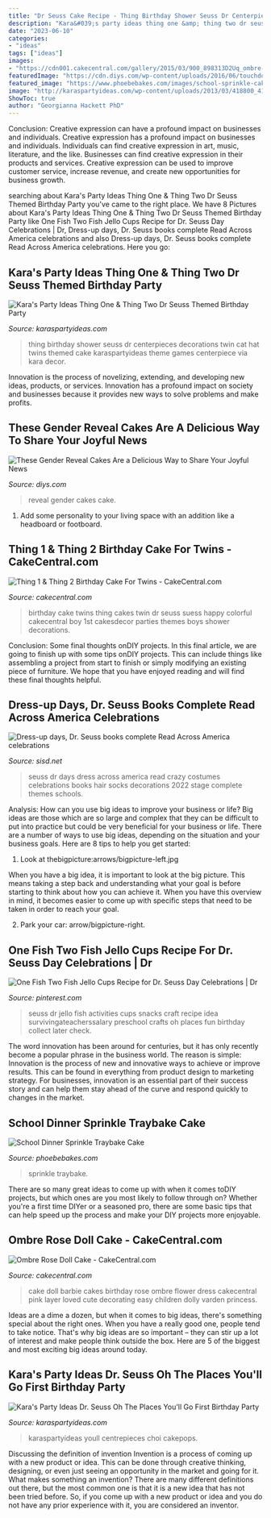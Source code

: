 ```yaml
---
title: "Dr Seuss Cake Recipe - Thing Birthday Shower Seuss Dr Centerpieces Decorations Twin Cat Hat Twins Themed Cake Karaspartyideas Theme Games Centerpiece Via Kara Decor"
description: "Kara&#039;s party ideas thing one &amp; thing two dr seuss themed birthday party"
date: "2023-06-10"
categories:
- "ideas"
tags: ["ideas"]
images:
- "https://cdn001.cakecentral.com/gallery/2015/03/900_898313D2Uq_ombre-rose-doll-cake.jpg"
featuredImage: "https://cdn.diys.com/wp-content/uploads/2016/06/touchdowns-or-tutus-gender-reveal-cake.jpg"
featured_image: "https://www.phoebebakes.com/images/school-sprinkle-cake/school-sprinkle-cake.jpg"
image: "http://karaspartyideas.com/wp-content/uploads/2013/03/418800_419668451457187_926278082_n_600x900.jpg"
ShowToc: true
author: "Georgianna Hackett PhD"
---
```



Conclusion: Creative expression can have a profound impact on businesses and individuals.
Creative expression has a profound impact on businesses and individuals. Individuals can find creative expression in art, music, literature, and the like. Businesses can find creative expression in their products and services. Creative expression can be used to improve customer service, increase revenue, and create new opportunities for business growth.

	

		
searching about Kara&#039;s Party Ideas Thing One &amp; Thing Two Dr Seuss Themed Birthday Party you've came to the right place. We have 8 Pictures about Kara&#039;s Party Ideas Thing One &amp; Thing Two Dr Seuss Themed Birthday Party like One Fish Two Fish Jello Cups Recipe for Dr. Seuss Day Celebrations | Dr, Dress-up days, Dr. Seuss books complete Read Across America celebrations and also Dress-up days, Dr. Seuss books complete Read Across America celebrations. Here you go:
		
    
## Kara&#039;s Party Ideas Thing One &amp; Thing Two Dr Seuss Themed Birthday Party

<img loading=lazy src="http://karaspartyideas.com/wp-content/uploads/2013/03/418800_419668451457187_926278082_n_600x900.jpg" onerror="this.onerror=null;this.src='https://tse1.mm.bing.net/th?id=OIP.G8DmgIwz2_-uInYVw-sDEwHaLH&amp;pid=15.1';" alt="Kara&#039;s Party Ideas Thing One &amp; Thing Two Dr Seuss Themed Birthday Party">

_Source: karaspartyideas.com_

>thing birthday shower seuss dr centerpieces decorations twin cat hat twins themed cake karaspartyideas theme games centerpiece via kara decor. 

	

Innovation is the process of novelizing, extending, and developing new ideas, products, or services. Innovation has a profound impact on society and businesses because it provides new ways to solve problems and make profits.

    
## These Gender Reveal Cakes Are A Delicious Way To Share Your Joyful News

<img loading=lazy src="https://cdn.diys.com/wp-content/uploads/2016/06/touchdowns-or-tutus-gender-reveal-cake.jpg" onerror="this.onerror=null;this.src='https://tse3.mm.bing.net/th?id=OIP.mXw6VHIx8hN4x-Wtun_71QHaLZ&amp;pid=15.1';" alt="These Gender Reveal Cakes Are a Delicious Way to Share Your Joyful News">

_Source: diys.com_

>reveal gender cakes cake. 

	

1. Add some personality to your living space with an addition like a headboard or footboard.

    
## Thing 1 &amp; Thing 2 Birthday Cake For Twins - CakeCentral.com

<img loading=lazy src="https://cdn001.cakecentral.com/gallery/2015/03/900_869020R30K_thing-1-amp-thing-2-birthday-cake-for-twins.jpg" onerror="this.onerror=null;this.src='https://tse4.mm.bing.net/th?id=OIP.tCdmHFf520Nnoj3vlEasvwHaMI&amp;pid=15.1';" alt="Thing 1 &amp; Thing 2 Birthday Cake For Twins - CakeCentral.com">

_Source: cakecentral.com_

>birthday cake twins thing cakes twin dr seuss suess happy colorful cakecentral boy 1st cakesdecor parties themes boys shower decorations. 

	

Conclusion: Some final thoughts onDIY projects.
In this final article, we are going to finish up with some tips onDIY projects. This can include things like assembling a project from start to finish or simply modifying an existing piece of furniture. We hope that you have enjoyed reading and will find these final thoughts helpful.

    
## Dress-up Days, Dr. Seuss Books Complete Read Across America Celebrations

<img loading=lazy src="https://www.sisd.net/cms/lib/TX01001452/Centricity/Domain/1/Seuss2.jpg" onerror="this.onerror=null;this.src='https://tse1.mm.bing.net/th?id=OIP.haIsfqduAe_YTuoWnLPfSwHaFS&amp;pid=15.1';" alt="Dress-up days, Dr. Seuss books complete Read Across America celebrations">

_Source: sisd.net_

>seuss dr days dress across america read crazy costumes celebrations books hair socks decorations 2022 stage complete themes schools. 

	

Analysis: How can you use big ideas to improve your business or life?
Big ideas are those which are so large and complex that they can be difficult to put into practice but could be very beneficial for your business or life. There are a number of ways to use big ideas, depending on the situation and your business goals. Here are 8 tips to help you get started:
1. Look at thebigpicture:arrows/bigpicture-left.jpg

When you have a big idea, it is important to look at the big picture. This means taking a step back and understanding what your goal is before starting to think about how you can achieve it. When you have this overview in mind, it becomes easier to come up with specific steps that need to be taken in order to reach your goal.

2. Park your car: arrow/bigpicture-right.

    
## One Fish Two Fish Jello Cups Recipe For Dr. Seuss Day Celebrations | Dr

<img loading=lazy src="https://i.pinimg.com/736x/db/6f/4c/db6f4ce9f0185c3ccd88039bad70bf06.jpg" onerror="this.onerror=null;this.src='https://tse1.mm.bing.net/th?id=OIP.M4ppzO4GUL3dpf-jLklzTwHaLH&amp;pid=15.1';" alt="One Fish Two Fish Jello Cups Recipe for Dr. Seuss Day Celebrations | Dr">

_Source: pinterest.com_

>seuss dr jello fish activities cups snacks craft recipe idea survivingateacherssalary preschool crafts oh places fun birthday collect later check. 

	

The word innovation has been around for centuries, but it has only recently become a popular phrase in the business world. The reason is simple: Innovation is the process of new and innovative ways to achieve or improve results. This can be found in everything from product design to marketing strategy. For businesses, innovation is an essential part of their success story and can help them stay ahead of the curve and respond quickly to changes in the market.

    
## School Dinner Sprinkle Traybake Cake

<img loading=lazy src="https://www.phoebebakes.com/images/school-sprinkle-cake/school-sprinkle-cake.jpg" onerror="this.onerror=null;this.src='https://tse4.mm.bing.net/th?id=OIP.ESR5h-dEUAeffxCUmEK3BwHaHa&amp;pid=15.1';" alt="School Dinner Sprinkle Traybake Cake">

_Source: phoebebakes.com_

>sprinkle traybake. 

	

There are so many great ideas to come up with when it comes toDIY projects, but which ones are you most likely to follow through on? Whether you're a first time DIYer or a seasoned pro, there are some basic tips that can help speed up the process and make your DIY projects more enjoyable.

    
## Ombre Rose Doll Cake - CakeCentral.com

<img loading=lazy src="https://cdn001.cakecentral.com/gallery/2015/03/900_898313D2Uq_ombre-rose-doll-cake.jpg" onerror="this.onerror=null;this.src='https://tse3.mm.bing.net/th?id=OIP.sTgDLmJbfdGkLzRRaiQgSAHaJ4&amp;pid=15.1';" alt="Ombre Rose Doll Cake - CakeCentral.com">

_Source: cakecentral.com_

>cake doll barbie cakes birthday rose ombre flower dress cakecentral pink layer loved cute decorating easy children dolly varden princess. 

	

Ideas are a dime a dozen, but when it comes to big ideas, there's something special about the right ones. When you have a really good one, people tend to take notice. That's why big ideas are so important – they can stir up a lot of interest and make people think outside the box. Here are 5 of the biggest and most exciting big ideas around today.

    
## Kara&#039;s Party Ideas Dr. Seuss Oh The Places You&#039;ll Go First Birthday Party

<img loading=lazy src="https://karaspartyideas.com/wp-content/uploads/2015/03/Dr.-Seuss-Oh-The-Places-Youll-Go-1st-Birthday-Party-via-Karas-Party-Ideas-KarasPartyIdeas.com11.jpg" onerror="this.onerror=null;this.src='https://tse1.mm.bing.net/th?id=OIP.HDd_7xwSQ1KpMLEBurKJLwHaLH&amp;pid=15.1';" alt="Kara&#039;s Party Ideas Dr. Seuss Oh The Places You&#039;ll Go First Birthday Party">

_Source: karaspartyideas.com_

>karaspartyideas youll centrepieces choi cakepops. 

	

Discussing the definition of invention
Invention is a process of coming up with a new product or idea. This can be done through creative thinking, designing, or even just seeing an opportunity in the market and going for it. What makes something an invention? There are many different definitions out there, but the most common one is that it is a new idea that has not been tried before. So, if you come up with a new product or idea and you do not have any prior experience with it, you are considered an inventor.

